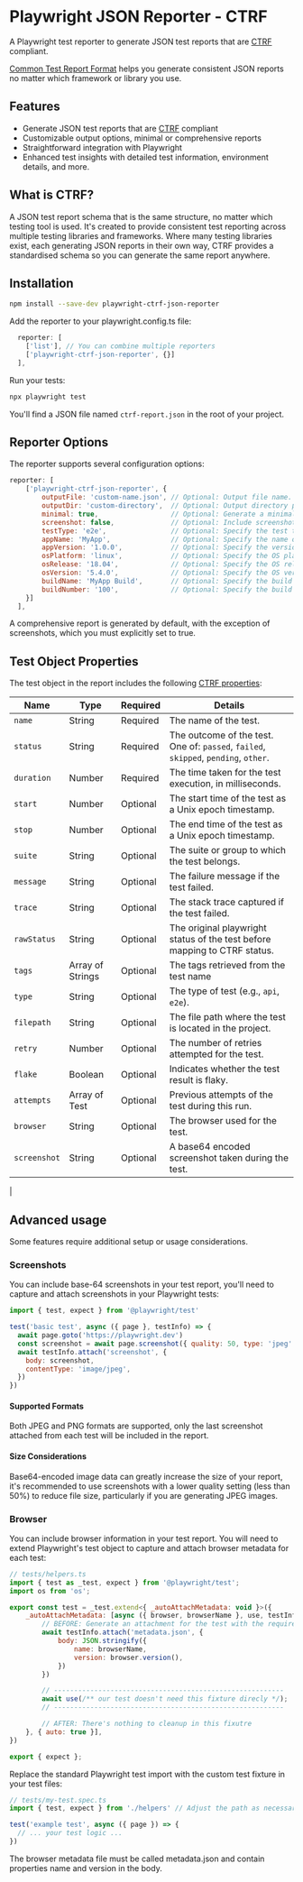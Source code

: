 # Playwright JSON Reporter - CTRF

A Playwright test reporter to generate JSON test reports that are [CTRF](https://ctrf.io) compliant.

[Common Test Report Format](https://ctrf.io) helps you generate consistent JSON reports no matter which framework or library you use.

## Features

- Generate JSON test reports that are [CTRF](https://ctrf.io) compliant
- Customizable output options, minimal or comprehensive reports
- Straightforward integration with Playwright
- Enhanced test insights with detailed test information, environment details, and more.

## What is CTRF?

A JSON test report schema that is the same structure, no matter which testing tool is used. It's created to provide consistent test reporting across multiple testing libraries and frameworks. Where many testing libraries exist, each generating JSON reports in their own way, CTRF provides a standardised schema so you can generate the same report anywhere.

## Installation

```bash
npm install --save-dev playwright-ctrf-json-reporter
```

Add the reporter to your playwright.config.ts file:

```javascript
  reporter: [
    ['list'], // You can combine multiple reporters
    ['playwright-ctrf-json-reporter', {}]
  ],
```

Run your tests:

```bash
npx playwright test
```

You'll find a JSON file named `ctrf-report.json` in the root of your project.

## Reporter Options

The reporter supports several configuration options:

```javascript
reporter: [
    ['playwright-ctrf-json-reporter', {
        outputFile: 'custom-name.json', // Optional: Output file name. Defaults to 'ctrf-report.json'.
        outputDir: 'custom-directory',  // Optional: Output directory path. Defaults to '.' (project root).
        minimal: true,                  // Optional: Generate a minimal report. Defaults to 'false'. Overrides screenshot and testType when set to true
        screenshot: false,              // Optional: Include screenshots in the report. Defaults to 'false'.
        testType: 'e2e',                // Optional: Specify the test type (e.g., 'api', 'e2e'). Defaults to 'e2e'.
        appName: 'MyApp',               // Optional: Specify the name of the application under test.
        appVersion: '1.0.0',            // Optional: Specify the version of the application under test.
        osPlatform: 'linux',            // Optional: Specify the OS platform.
        osRelease: '18.04',             // Optional: Specify the OS release version.
        osVersion: '5.4.0',             // Optional: Specify the OS version.
        buildName: 'MyApp Build',       // Optional: Specify the build name.
        buildNumber: '100',             // Optional: Specify the build number.
    }]
  ],
```

A comprehensive report is generated by default, with the exception of screenshots, which you must explicitly set to true.

## Test Object Properties

The test object in the report includes the following [CTRF properties](https://ctrf.io/docs/schema/test):

| Name        | Type             | Required | Details |
|-------------|------------------|----------|---------|
| `name`      | String           | Required | The name of the test. |
| `status`    | String           | Required | The outcome of the test. One of: `passed`, `failed`, `skipped`, `pending`, `other`. |
| `duration`  | Number           | Required | The time taken for the test execution, in milliseconds. |
| `start`     | Number           | Optional | The start time of the test as a Unix epoch timestamp. |
| `stop`      | Number           | Optional | The end time of the test as a Unix epoch timestamp. |
| `suite`     | String           | Optional | The suite or group to which the test belongs. |
| `message`   | String           | Optional | The failure message if the test failed. |
| `trace`     | String           | Optional | The stack trace captured if the test failed. |
| `rawStatus` | String           | Optional | The original playwright status of the test before mapping to CTRF status. |
| `tags`      | Array of Strings | Optional | The tags retrieved from the test name |
| `type`      | String           | Optional | The type of test (e.g., `api`, `e2e`). |
| `filepath`  | String           | Optional | The file path where the test is located in the project. |
| `retry`     | Number           | Optional | The number of retries attempted for the test. |
| `flake`     | Boolean          | Optional | Indicates whether the test result is flaky. |
| `attempts`  | Array of Test    | Optional | Previous attempts of the test during this run. |
| `browser`   | String           | Optional | The browser used for the test. |
| `screenshot`| String           | Optional | A base64 encoded screenshot taken during the test. |
|

## Advanced usage

Some features require additional setup or usage considerations.

### Screenshots

You can include base-64 screenshots in your test report, you'll need to capture and attach screenshots in your Playwright tests:

```javascript
import { test, expect } from '@playwright/test'

test('basic test', async ({ page }, testInfo) => {
  await page.goto('https://playwright.dev')
  const screenshot = await page.screenshot({ quality: 50, type: 'jpeg' })
  await testInfo.attach('screenshot', {
    body: screenshot,
    contentType: 'image/jpeg',
  })
})
```

#### Supported Formats

Both JPEG and PNG formats are supported, only the last screenshot attached from each test will be included in the report.

#### Size Considerations

Base64-encoded image data can greatly increase the size of your report, it's recommended to use screenshots with a lower quality setting (less than 50%) to reduce file size, particularly if you are generating JPEG images.

### Browser

You can include browser information in your test report. You will need to extend Playwright's test object to capture and attach browser metadata for each test:

```javascript
// tests/helpers.ts
import { test as _test, expect } from '@playwright/test';
import os from 'os';

export const test = _test.extend<{ _autoAttachMetadata: void }>({
    _autoAttachMetadata: [async ({ browser, browserName }, use, testInfo) => {
        // BEFORE: Generate an attachment for the test with the required info
        await testInfo.attach('metadata.json', {
            body: JSON.stringify({
                name: browserName,
                version: browser.version(),
            })
        })

        // ---------------------------------------------------------
        await use(/** our test doesn't need this fixture direcly */);
        // ---------------------------------------------------------

        // AFTER: There's nothing to cleanup in this fixutre
    }, { auto: true }],
})

export { expect };
```

Replace the standard Playwright test import with the custom test fixture in your test files:

```javascript
// tests/my-test.spec.ts
import { test, expect } from './helpers' // Adjust the path as necessary

test('example test', async ({ page }) => {
  // ... your test logic ...
})
```

The browser metadata file must be called metadata.json and contain properties name and version in the body.
